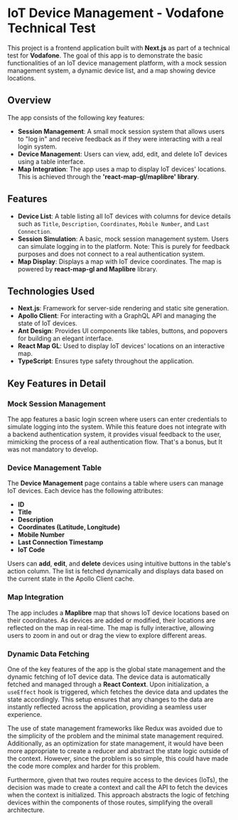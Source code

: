 # IoT Device Management - Vodafone Technical Test

This project is a frontend application built with **Next.js** as part of a technical test for **Vodafone**. The goal of this app is to demonstrate the basic functionalities of an IoT device management platform, with a mock session management system, a dynamic device list, and a map showing device locations.

## Overview

The app consists of the following key features:

- **Session Management**: A small mock session system that allows users to "log in" and receive feedback as if they were interacting with a real login system.
- **Device Management**: Users can view, add, edit, and delete IoT devices using a table interface.
- **Map Integration**: The app uses a map to display IoT devices' locations. This is achieved through the **'react-map-gl/maplibre' library**.

## Features

- **Device List**: A table listing all IoT devices with columns for device details such as `Title`, `Description`, `Coordinates`, `Mobile Number`, and `Last Connection`.
- **Session Simulation**: A basic, mock session management system. Users can simulate logging in to the platform. Note: This is purely for feedback purposes and does not connect to a real authentication system.
- **Map Display**: Displays a map with IoT device coordinates. The map is powered by **react-map-gl and Maplibre** library.

## Technologies Used

  - **Next.js**: Framework for server-side rendering and static site generation.
  - **Apollo Client**: For interacting with a GraphQL API and managing the state of IoT devices.
  - **Ant Design**: Provides UI components like tables, buttons, and popovers for building an elegant interface.
  - **React Map GL**: Used to display IoT devices' locations on an interactive map.
  - **TypeScript**: Ensures type safety throughout the application.

## Key Features in Detail

### Mock Session Management

The app features a basic login screen where users can enter credentials to simulate logging into the system. While this feature does not integrate with a backend authentication system, it provides visual feedback to the user, mimicking the process of a real authentication flow. That's a bonus, but It was not mandatory to develop.

### Device Management Table

The **Device Management** page contains a table where users can manage IoT devices. Each device has the following attributes:
- **ID**
- **Title**
- **Description**
- **Coordinates (Latitude, Longitude)**
- **Mobile Number**
- **Last Connection Timestamp**
- **IoT Code**

Users can **add**, **edit**, and **delete** devices using intuitive buttons in the table's action column. The list is fetched dynamically and displays data based on the current state in the Apollo Client cache.

### Map Integration

The app includes a **Maplibre** map that shows IoT device locations based on their coordinates. As devices are added or modified, their locations are reflected on the map in real-time. The map is fully interactive, allowing users to zoom in and out or drag the view to explore different areas.

### Dynamic Data Fetching

One of the key features of the app is the global state management and the dynamic fetching of IoT device data. The device data is automatically fetched and managed through a **React Context**. Upon initialization, a `useEffect` hook is triggered, which fetches the device data and updates the state accordingly. This setup ensures that any changes to the data are instantly reflected across the application, providing a seamless user experience.

The use of state management frameworks like Redux was avoided due to the simplicity of the problem and the minimal state management required. Additionally, as an optimization for state management, it would have been more appropriate to create a reducer and abstract the state logic outside of the context. However, since the problem is so simple, this could have made the code more complex and harder for this problem. 

Furthermore, given that two routes require access to the devices (IoTs), the decision was made to create a context and call the API to fetch the devices when the context is initialized. This approach abstracts the logic of fetching devices within the components of those routes, simplifying the overall architecture.